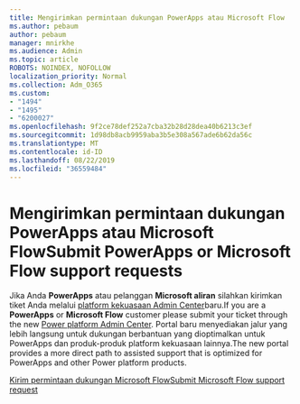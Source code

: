 ```yaml
---
title: Mengirimkan permintaan dukungan PowerApps atau Microsoft Flow
ms.author: pebaum
author: pebaum
manager: mnirkhe
ms.audience: Admin
ms.topic: article
ROBOTS: NOINDEX, NOFOLLOW
localization_priority: Normal
ms.collection: Adm_O365
ms.custom:
- "1494"
- "1495"
- "6200027"
ms.openlocfilehash: 9f2ce78def252a7cba32b28d28dea40b6213c3ef
ms.sourcegitcommit: 1d98db8acb9959aba3b5e308a567ade6b62da56c
ms.translationtype: MT
ms.contentlocale: id-ID
ms.lasthandoff: 08/22/2019
ms.locfileid: "36559484"
---
```

# <a name="submit-powerapps-or-microsoft-flow-support-requests"></a><span data-ttu-id="e4095-102">Mengirimkan permintaan dukungan PowerApps atau Microsoft Flow</span><span class="sxs-lookup"><span data-stu-id="e4095-102">Submit PowerApps or Microsoft Flow support requests</span></span>

<span data-ttu-id="e4095-103">Jika Anda **PowerApps** atau pelanggan **Microsoft aliran** silahkan kirimkan tiket Anda melalui [platform kekuasaan Admin Center](https://admin.powerplatform.microsoft.com/support?newTicket&product=15819)baru.</span><span class="sxs-lookup"><span data-stu-id="e4095-103">If you are a **PowerApps** or **Microsoft Flow** customer please submit your ticket through the new [Power platform Admin Center](https://admin.powerplatform.microsoft.com/support?newTicket&product=15819).</span></span> <span data-ttu-id="e4095-104">Portal baru menyediakan jalur yang lebih langsung untuk dukungan berbantuan yang dioptimalkan untuk PowerApps dan produk-produk platform kekuasaan lainnya.</span><span class="sxs-lookup"><span data-stu-id="e4095-104">The new portal provides a more direct path to assisted support that is optimized for PowerApps and other Power platform products.</span></span>

[<span data-ttu-id="e4095-105">Kirim permintaan dukungan Microsoft Flow</span><span class="sxs-lookup"><span data-stu-id="e4095-105">Submit Microsoft Flow support request</span></span>](https://admin.powerplatform.microsoft.com/support?newTicket&product=Flow)